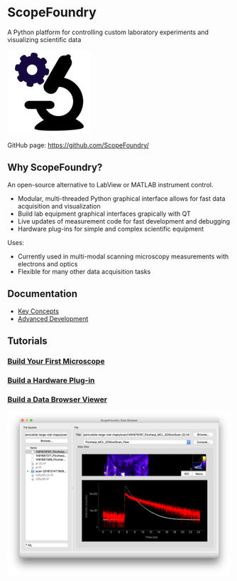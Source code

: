 # ScopeFoundry

A Python platform for controlling custom laboratory experiments and visualizing scientific data

![Logo](logo/scopefoundry_logo2_189.png)


GitHub page: <https://github.com/ScopeFoundry/>

## Why ScopeFoundry?

An open-source alternative to LabView or MATLAB instrument control.

* Modular, multi-threaded Python graphical interface allows for fast data acquisition and visualization 
* Build lab equipment graphical interfaces grapically with QT
* Live updates of measurement code for fast development and debugging
* Hardware plug-ins for simple and complex scientific equipment

Uses: 

* Currently used in multi-modal scanning microscopy measurements with electrons and optics
* Flexible for many other data acquisition tasks


## Documentation

* [Key Concepts](key_concepts.md)
* [Advanced Development](advanced_dev.md)

## Tutorials

### [Build Your First Microscope](./building_your_first_microscope.md)

### [Build a Hardware Plug-in](./building_a_custom_hardware_plugin.md)

### [Build a Data Browser Viewer][databrowser_link]
[<img src='databrowse_1.png'>][databrowser_link]

[databrowser_link]: ./databrowser_view_tutorial.md





